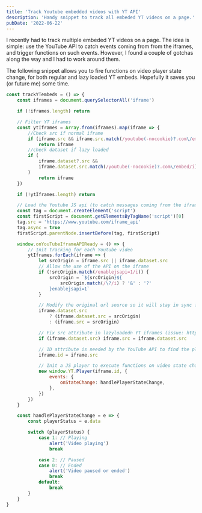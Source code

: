 ```yaml
---
title: 'Track Youtube embedded videos with YT API'
description: 'Handy snippet to track all embeded YT videos on a page.'
pubDate: '2022-06-22'
---
```


I recently had to track multiple embeded YT videos on a page.
The idea is simple: use the YouTube API to catch events coming from from the iframes, and trigger functions on such events.
However, I found a couple of gotchas along the way and I had to work around them.

The following snippet allows you to fire functions on video player state change, for both regular and lazy loaded YT embeds.
Hopefully it saves you (or future me) some time.

```js
const trackYTembeds = () => {
	const iframes = document.querySelectorAll('iframe')

	if (!iframes.length) return

	// Filter YT iframes
	const ytIframes = Array.from(iframes).map(iframe => {
		//Check src if normal iframe
		if (iframe.src && iframe.src.match(/youtube(-nocookie)?.com\/embed/i))
			return iframe
		//check dataset if lazy loaded
		if (
			iframe.dataset?.src &&
			iframe.dataset.src.match(/youtube(-nocookie)?.com\/embed/i)
		)
			return iframe
	})

	if (!ytIframes.length) return

	// Load the Youtube JS api (to catch messages coming from the iframes)
	const tag = document.createElement('script')
	const firstScript = document.getElementsByTagName('script')[0]
	tag.src = 'https://www.youtube.com/iframe_api'
	tag.async = true
	firstScript.parentNode.insertBefore(tag, firstScript)

	window.onYouTubeIframeAPIReady = () => {
		// Init tracking for each Youtube video
		ytIframes.forEach(iframe => {
			let srcOrigin = iframe.src || iframe.dataset.src
			// Allow the use of the API on the iframe
			if (!srcOrigin.match(/enablejsapi=1/i)) {
				srcOrigin = `${srcOrigin}${
					srcOrigin.match(/\?/i) ? '&' : '?'
				}enablejsapi=1`
			}

			// Modify the original url source so it will stay in sync for all attributes
			iframe.dataset.src
				? (iframe.dataset.src = srcOrigin)
				: (iframe.src = srcOrigin)

			// Fix src attribute in lazyloadedn YT iframes (issue: https://github.com/aFarkas/lazysizes/issues/529)
			if (iframe.dataset.src) iframe.src = iframe.dataset.src

			// ID attribute is needed by the YouTube API to find the player
			iframe.id = iframe.src

			// Init a JS player to execute functions on video state changes
			new window.YT.Player(iframe.id, {
				events: {
					onStateChange: handlePlayerStateChange,
				},
			})
		})
	}

	const handlePlayerStateChange = e => {
		const playerStatus = e.data

		switch (playerStatus) {
			case 1: // Playing
				alert('Video playing')
				break

			case 2: // Paused
			case 0: // Ended
				alert('Video paused or ended')
				break
			default:
				break
		}
	}
}
```
